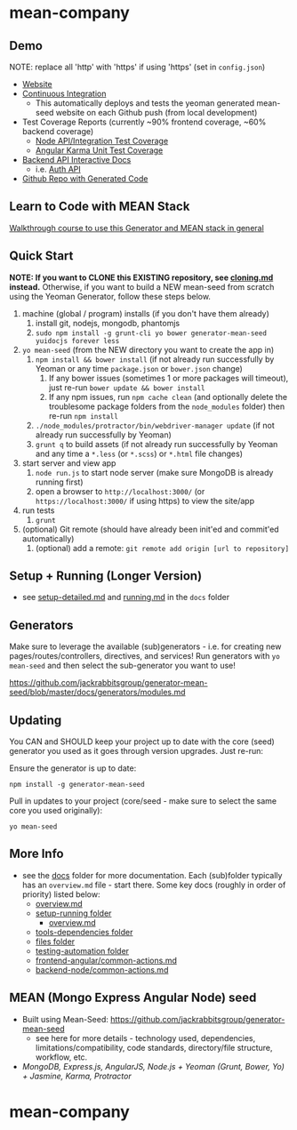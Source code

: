 # mean-company

## Demo
NOTE: replace all 'http' with 'https' if using 'https' (set in `config.json`)
- [Website](http://162.243.148.119:3000/)
- [Continuous Integration](http://162.243.148.119:3010/)
	- This automatically deploys and tests the yeoman generated mean-seed website on each Github push (from local development)
- Test Coverage Reports (currently ~90% frontend coverage, ~60% backend coverage)
	- [Node API/Integration Test Coverage](http://162.243.148.119:3000/src/coverage-node/lcov-report/)
	- [Angular Karma Unit Test Coverage](http://162.243.148.119:3000/src/coverage-angular/PhantomJS%201.9.8%20%28Linux%29/)
- [Backend API Interactive Docs](http://162.243.148.119:3000/api/help)
	- i.e. [Auth API](http://162.243.148.119:3000/api/auth/help)
- [Github Repo with Generated Code](https://github.com/jackrabbitsgroup/mean-seed-gen)


## Learn to Code with MEAN Stack
[Walkthrough course to use this Generator and MEAN stack in general](https://www.packtpub.com/web-development/mastering-mean-web-development-video)


## Quick Start

**NOTE: If you want to CLONE this EXISTING repository, see [cloning.md](docs/setup-running/cloning.md) instead.** Otherwise, if you want to build a NEW mean-seed from scratch using the Yeoman Generator, follow these steps below.

1. machine (global / program) installs (if you don't have them already)
	1. install git, nodejs, mongodb, phantomjs
	2. `sudo npm install -g grunt-cli yo bower generator-mean-seed yuidocjs forever less`
2. `yo mean-seed` (from the NEW directory you want to create the app in)
	1. `npm install && bower install` (if not already run successfully by Yeoman or any time `package.json` or `bower.json` change)
		1. If any bower issues (sometimes 1 or more packages will timeout), just re-run `bower update && bower install`
		2. If any npm issues, run `npm cache clean` (and optionally delete the troublesome package folders from the `node_modules` folder) then re-run `npm install`
	2. `./node_modules/protractor/bin/webdriver-manager update` (if not already run successfully by Yeoman)
	3. `grunt q` to build assets (if not already run successfully by Yeoman and any time a `*.less` (or `*.scss`) or `*.html` file changes)
3. start server and view app
	1. `node run.js` to start node server (make sure MongoDB is already running first)
	2. open a browser to `http://localhost:3000/` (or `https://localhost:3000/` if using https) to view the site/app
4. run tests
	1. `grunt`
5. (optional) Git remote (should have already been init'ed and commit'ed automatically)
	1. (optional) add a remote: `git remote add origin [url to repository]`



## Setup + Running (Longer Version)
- see [setup-detailed.md](docs/setup-running/setup-detailed.md) and [running.md](docs/setup-running/running.md) in the `docs` folder


## Generators
Make sure to leverage the available (sub)generators - i.e. for creating new pages/routes/controllers, directives, and services!
Run generators with `yo mean-seed` and then select the sub-generator you want to use!

https://github.com/jackrabbitsgroup/generator-mean-seed/blob/master/docs/generators/modules.md



## Updating
You CAN and SHOULD keep your project up to date with the core (seed) generator you used as it goes through version upgrades. Just re-run:

Ensure the generator is up to date:
```
npm install -g generator-mean-seed
```

Pull in updates to your project (core/seed - make sure to select the same core you used originally):
```
yo mean-seed
```
	
	
## More Info
- see the [docs](docs) folder for more documentation. Each (sub)folder typically has an `overview.md` file - start there. Some key docs (roughly in order of priority) listed below:
	- [overview.md](docs/overview.md)
	- [setup-running folder](docs/setup-running)
		- [overview.md](docs/setup-running/overview.md)
	- [tools-dependencies folder](docs/tools-dependencies)
	- [files folder](docs/files)
	- [testing-automation folder](docs/testing-automation)
	- [frontend-angular/common-actions.md](docs/frontend-angular/common-actions.md)
	- [backend-node/common-actions.md](docs/backend-node/common-actions.md)

	

## MEAN (Mongo Express Angular Node) seed
- Built using Mean-Seed: https://github.com/jackrabbitsgroup/generator-mean-seed
	- see here for more details - technology used, dependencies, limitations/compatibility, code standards, directory/file structure, workflow, etc.
- *MongoDB, Express.js, AngularJS, Node.js + Yeoman (Grunt, Bower, Yo) + Jasmine, Karma, Protractor*
# mean-company
